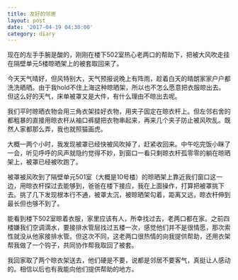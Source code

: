 ```yaml
---
title: 友好的邻居
layout: post
date: '2017-04-19 04:30:00'
category: diary
---
```


现在的左手手腕是酸的，刚刚在楼下502室热心老两口的帮助下，把被大风吹走挂在隔壁单元5楼晾晒架上的被套取回来了。

今天天气晴好，但风特别大，天气预报说晚上有阵雨，趁着白天的晴朗家家户户都洗洗晒晒。由于我hold不住上海这种晾晒架，所以也不怎么愿意把衣服晾出去。但这么好的天气，床单被罩又是大件，有什么理由不晾出去呢。

我们平时晾晒衣物会用三角衣架挂好衣物，用夹子固定在晾衣杆上。但左邻右舍的都粗暴的直接用晾衣杆从袖口裤腿把衣物串起来，再来几个夹子防止被风吹乱。既然人家都那么弄，我也就照猫画虎。

大概一两个小时，我发现被罩已经快被风吹掉了，赶紧收回来。中午吃完饭小眯了一会，听见呼呼的风声就隐约觉得不妙，到窗口一看只剩晾衣杆孤零零的躺在晾晒架上，被罩已经被吹跑了。

被罩被风吹到了隔壁单元501室（大概是10号楼）的晾晒架上靠近我们窗口这一边，用晾衣杆探过去能够到，爸爸在楼下接应，我在上面操作，打算把被罩挑下去。挑了几下发现根本行不通，被罩太沉，被晾晒架勾着，距离又远，晾衣杆伸到最长但也够不到了。

能看到楼下502室晾着衣服，家里应该有人，所幸找过去，老两口都在家。之前四楼嫌我们空调滴水，要接排水管层找过五楼一次，感觉他们并不是很情愿，那次索性就没从他家接排水管。但这次不同，这老两口很热情的向我提供帮助，还用衣架帮我做了一个钩子，共同协作帮我取回了被套。

我回家取了两个晾衣架送去，他们硬是不要，说都是邻居不要客气，真挺让人感动的。相信以后也有我能向他们提供帮助的地方。
